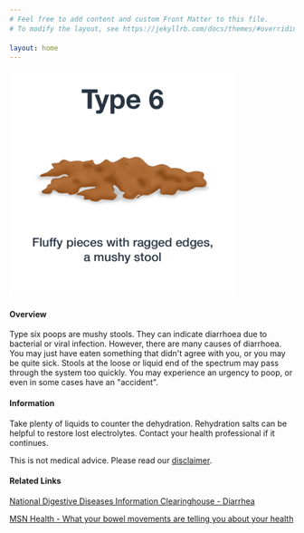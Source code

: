 ```yaml
---
# Feel free to add content and custom Front Matter to this file.
# To modify the layout, see https://jekyllrb.com/docs/themes/#overriding-theme-defaults

layout: home
---
```


<img src="/assets/web-stool-type6.png" alt="BSC Type Six" height="400" width="400"/>

#### Overview

Type six poops are mushy stools. They can indicate diarrhoea due to bacterial or viral infection. However, there are many causes of diarrhoea. You may just have eaten something that didn't agree with you, or you may be quite sick. Stools at the loose or liquid end of the spectrum may pass through the system too quickly. You may experience an urgency to poop, or even in some cases have an "accident".

#### Information

Take plenty of liquids to counter the dehydration. Rehydration salts can be helpful to restore lost electrolytes. Contact your health professional if it continues.

This is not medical advice. Please read our [disclaimer](/disclaimer "Disclaimer").

#### Related Links

[National Digestive Diseases Information Clearinghouse - Diarrhea](http://digestive.niddk.nih.gov/ddiseases/pubs/diarrhea/)  
  
[MSN Health - What your bowel movements are telling you about your health](http://health.msn.com/health-topics/digestive-health/articlepage.aspx?cp-documentid=100182622)
